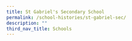 ```yaml
---
title: St Gabriel's Secondary School
permalink: /school-histories/st-gabriel-sec/
description: ""
third_nav_title: Schools
---
```



